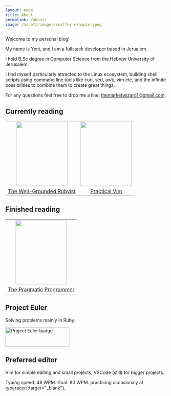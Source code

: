```yaml
---
layout: page
title: About
permalink: /about/
image: /assets/images/sniffer-example.jpeg
---
```

Welcome to my personal blog!

My name is Yoni, and I am a fullstack developer based in Jerualem.

I hold B.Sc degree in Computer Science from the Hebrew University of Jerusalem.

I find myself particularly attracted to the Linux ecosystem, building shell scripts using command line tools like curl, sed, awk, vim etc, and the infinite possibilities to combine them to
create great things.

For any questions feel free to drop me a line: themarketwizard1@gmail.com.


## Currently reading

<table style="text-align: center; border-spacing:20px; width: fit-content">
  <tr>
    <td>
      <img
        width="160" height="200"
        class="book-cover"
        src="https://images-na.ssl-images-amazon.com/images/I/415V5GEzUVL._SX397_BO1,204,203,200_.jpg"
      />
    </td>

  <td>
    <img
      width="160" height="200"
      class="book-cover"
      src="https://images-na.ssl-images-amazon.com/images/I/41Uki3+V7nL._SX415_BO1,204,203,200_.jpg"
    />
  </td>
  </tr>
  <tr>
    <td>
      <a
        href="https://www.amazon.com/Well-Grounded-Rubyist-David-Black/dp/1617295213/ref=sr_1_1?keywords=the+well+grounded+rubyist&qid=1642778315&sprefix=the+well+grou%2Caps%2C312&sr=8-1"
        target="blank"
        >The Well-Grounded Rubyist</a
      >
    </td>
    <td>
      <a
        href="https://www.amazon.com/Practical-Vim-Edit-Speed-Thought/dp/1680501275/ref=sr_1_1?crid=1I28TO08V3UKJ&keywords=practical+vim&qid=1642775788&sprefix=practical+vim%2Caps%2C223&sr=8-1"
        target="blank"
        >Practical Vim</a
      >
    </td>
  </tr>
</table>

## Finished reading

<table style="text-align: center; border-spacing:20px; width:fit-content">
      <tr>
        <td>
          <img
            width="160" height="200"
            class="book-cover"
            src="	https://images-na.ssl-images-amazon.com/images/I/51dxkfagmwL._SX380_BO1,204,203,200_.jpg"
          />
        </td>
      </tr>
      <tr>
        <td>
          <a
            href="https://www.amazon.com/Pragmatic-Programmer-journey-mastery-Anniversary/dp/0135957052/ref=sr_1_1?keywords=pragmatic+programmer&qid=1642778471&sprefix=pragmatic+%2Caps%2C195&sr=8-1"
            target="blank"
            >The Pragmatic Programmer</a
          >
        </td>
      </tr>
    </table>



## Project Euler

Solving problems mainly in Ruby.

<img src="https://projecteuler.net/profile/YoniA.png" alt="Project Euler badge" width="200" height="60">


## Preferred editor

Vim for simple editing and small projects, VSCode (still) for bigger projects.

Typing speed: 48 WPM. Goal: 80 WPM. practicing occasionaly at [typeracer](https://play.typeracer.com/){:target="_blank"}. 

